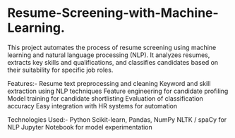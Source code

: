 # Resume-Screening-with-Machine-Learning.
This project automates the process of resume screening using machine learning and natural language processing (NLP). It analyzes resumes, extracts key skills and qualifications, and classifies candidates based on their suitability for specific job roles.

Features:-
Resume text preprocessing and cleaning
Keyword and skill extraction using NLP techniques
Feature engineering for candidate profiling
Model training for candidate shortlisting
Evaluation of classification accuracy
Easy integration with HR systems for automation

Technologies Used:-
Python
Scikit-learn, Pandas, NumPy
NLTK / spaCy for NLP
Jupyter Notebook for model experimentation


